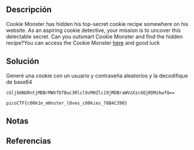 ## Descripción
Cookie Monster has hidden his top-secret cookie recipe somewhere on his website. As an aspiring cookie detective, your mission is to uncover this delectable secret. Can you outsmart Cookie Monster and find the hidden recipe?You can access the Cookie Monster [here](http://verbal-sleep.picoctf.net:53972/) and good luck
## Solución
Generé una cookie con un usuario y contraseña aleatorios y la decodifique de base64
```
cGljb0NURntjMDBrMWVfbTBuc3Rlcl9sMHZlc19jMDBraWVzXzc4QjRDMzkwfQ==
```
```
picoCTF{c00k1e_m0nster_l0ves_c00kies_78B4C390}
```
## Notas
## Referencias
